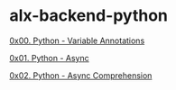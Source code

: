 # alx-backend-python

[0x00. Python - Variable Annotations](./0x00-python_variable_annotations) <br>

[0x01. Python - Async](./0x01-python_async_function) <br>


[0x02. Python - Async Comprehension](./0-async_generator.py)

